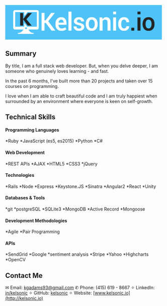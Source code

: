 ![Kelsonic](/app/assets/images/readme-logo.png)

## Summary

By title, I am a full stack web developer. But, when you delve deeper, I am someone who genuinely loves learning - and fast. 

In the past 6 months, I've built more than 20 projects and taken over 15 courses on programming.

I love when I am able to craft beautiful code and I am truly happiest when surrounded by an environment where everyone is keen on self-growth.

## Technical Skills

#### Programming Languages

*Ruby
*JavaScript (es5, es2015)
*Python
*C#

#### Web Development

*REST APIs
*AJAX
*HTML5
*CSS3
*jQuery

#### Technologies

*Rails
*Node
*Express
*Keystone.JS
*Sinatra
*Angular2
*React
*Unity

#### Databases & Tools

*git
*postgreSQL
*SQLite3
*MongoDB
*Active Record
*Mongoose

#### Development Methodologies

*Agile
*Pair Programming

#### APIs
*SendGrid
*Google
*sentiment analysis
*Stripe
*Yahoo
*Highcharts
*OpenCV

## Contact Me
✉ Email: kgadams93@gmail.com
✆ Phone: (415) 619 - 8667
✧ LinkedIn: [in/kelsonic](www.linkedin.com/in/kelsonic)
✧ GitHub: [kelsonic](www.github.com/kelsonic)
✧ Website: [www.kelsonic.io](http://kelsonic.io)
